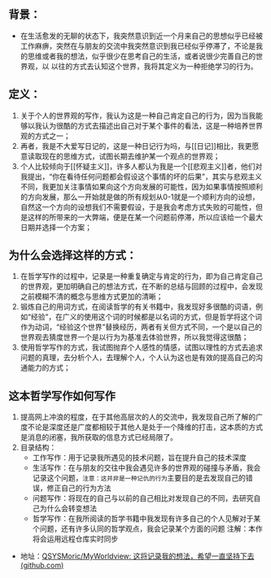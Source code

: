 ## 背景：
+ 在生活愈发的无聊的状态下，我突然意识到近一个月来自己的思想似乎已经被工作麻痹，突然在与朋友的交流中我突然意识到我已经似乎停滞了，不论是我的思维或者我的想法，似乎很少在思考自己的生活，或者说很少完善自己的世界观，以 以往的方式去认知这个世界，我将其定义为一种拒绝学习的行为。
## 定义：
1. 关于个人的世界观的写作，我认为这是一种自己肯定自己的行为，因为当我能够以我认为很酷的方式去描述出自己对于某个事件的看法，这是一种培养世界观的方式之一；
2. 再者，我是不大爱写日记的，这是一种日记行为吗，与[[日记]]相比，我更愿意读取现在的思维方式，试图长期去维护某一个观点的世界观；
3. 个人比较倾向于[[怀疑主义]]，许多人都认为我是一个[[悲观主义]]者，他们对我提出，“你在看待任何问题都会假设这个事情的坏的后果”，其实与悲观主义不同，我更加关注事情如果向这个方向发展的可能性，因为如果事情按照顺利的方向发展，那么一开始就是做的所有规划从0-1就是一个顺利方向的设想，自然这一个方向的设想我们不需要假设，于是我会考虑方式失败的可能性，但是这样的所带来的一大弊端，便是在某一个问题前停滞，所以应该给一个最大日期并选择一个方案；
## 为什么会选择这样的方式：
1. 在哲学写作的过程中，记录是一种重复确定与肯定的行为，即为自己肯定自己的世界观，更加明确自己的想法方式，在不断的总结与回顾的过程中，会发现之前模糊不清的概念与思维方式更加的清晰；
2. 锻炼自己的用词方式，在阅读哲学的有关书籍中，我发现好多很酷的词语，例如“经验”，在广义的使用这个词的时候都是以名词的方式，但是哲学将这个词作为动词，“经验这个世界”替换经历，两者有关但方式不同，一个是以自己的世界观去猜度世界一个是以行为为基准去体验世界，所以我觉得这很酷；
3. 使用哲学写作的方式，我试图抛弃个人感性的情感，试图以理性的方式去追求问题的真理，去分析个人，去理解个人，个人认为这也是有效的提高自己的沟通能力的方式；
## 这本哲学写作如何写作
1. 提高网上冲浪的程度，在于其他高层次的人的交流中，我发现自己所了解的广度不论是深度还是广度都相较于其他人是处于一个降维的打击，这本质的方式是消息的闭塞，我所获取的信息方式已经局限了。
2. 目录结构：
	- 工作写作：用于记录我所遇见的技术问题，旨在提升自己的技术深度
	- 生活写作：在与朋友的交往中我会遇见许多的世界观的碰撞与矛盾，我会记录这个问题，`注意：这并非是一种记仇的行为`主要目的是去发现自己的错误，修正自己的行为方法
	- 问题写作：将现在的自己与以前的自己相比对发现自己的不同，去研究自己为什么会转变想法
	- 哲学写作：在我所阅读的哲学书籍中我发现有许多自己的个人见解对于某个问题，还有许多认同的哲学观点，我会记录某个方面的问题
注解：本作将会运用远程仓库实时同步
- 地址：[QSYSMoric/MyWorldview: 这将记录我的想法，希望一直坚持下去 (github.com)](https://github.com/QSYSMoric/MyWorldview "https://github.com/QSYSMoric/MyWorldview")